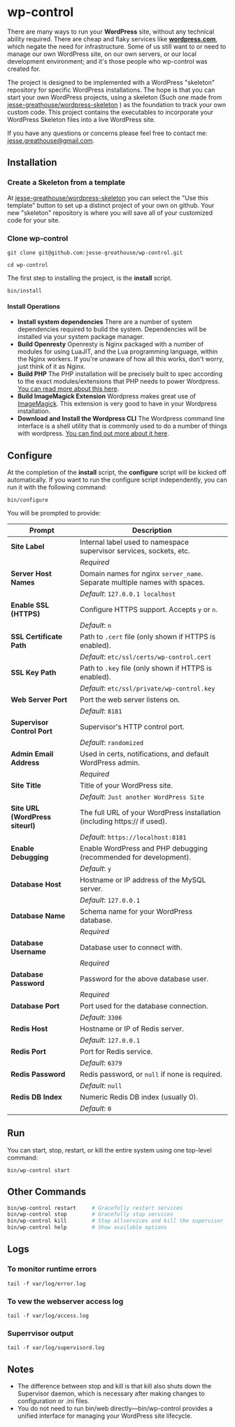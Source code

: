 # wp-control

There are many ways to run your **WordPress** site, without any technical ability required. There are cheap and flaky services like **[wordpress.com](https://wordpress.com/)**, which negate the need for infrastructure. Some of us still want to or need to manage our own WordPress site, on our own servers, or our local development environment; and it's those people who wp-control was created for.

The project is designed to be implemented with a WordPress "skeleton" repository for specific WordPress installations. The hope is that you can start your own WordPress projects, using a skeleton (Such one made from  [jesse-greathouse/wordpress-skeleton](https://github.com/jesse-greathouse/wordpress-skeleton) ) as the foundation to track your own custom code. This project contains the executables to incorporate your WordPress Skeleton files into a live WordPress site.

If you have any questions or concerns please feel free to contact me: <jesse.greathouse@gmail.com>.

## Installation

### Create a Skeleton from a template

At [jesse-greathouse/wordpress-skeleton](https://github.com/jesse-greathouse/wordpress-skeleton) you can select the "Use this template" button to set up a distinct project of your own on github. Your new "skeleton" repository is where you will save all of your customized code for your site.

### Clone wp-control

`git clone git@github.com:jesse-greathouse/wp-control.git`

`cd wp-control`

The first step to installing the project, is the **install** script.

`bin/install`

#### Install Operations

- **Install system dependencies** There are a number of system dependencies required to build the system. Dependencies will be installed via your system package manager.
- **Build Openresty** Openresty is Nginx packaged with a number of modules for using LuaJIT, and the Lua programming language, within the Nginx workers. If you're unaware of how all this works, don't worry, just think of it as Nginx.
- **Build PHP** The PHP installation will be precisely built to spec according to the exact modules/extensions that PHP needs to power Wordpress. [You can read more about this here](https://make.wordpress.org/hosting/handbook/server-environment/).
- **Build ImageMagick Extension** Wordpress makes great use of [ImageMagick](https://imagemagick.org/index.php). This extension is very good to have in your Wordpress installation.
- **Download and Install the Wordpress CLI** The Wordpress command line interface is a shell utility that is commonly used to do a number of things with wordpress. [You can find out more about it here](https://wp-cli.org/).

## Configure

At the completion of the **install** script, the **configure** script will be kicked off automatically. If you want to run the configure script independently, you can run it with the following command:

`bin/configure`

You will be prompted to provide:

| Prompt                           | Description                                                                |
| -------------------------------- | -------------------------------------------------------------------------- |
| **Site Label**                   | Internal label used to namespace supervisor services, sockets, etc.        |
|                                  | *Required*                                                                 |
| **Server Host Names**            | Domain names for nginx `server_name`. Separate multiple names with spaces. |
|                                  | *Default*: `127.0.0.1 localhost`                                           |
| **Enable SSL (HTTPS)**           | Configure HTTPS support. Accepts `y` or `n`.                               |
|                                  | *Default*: `n`                                                             |
| **SSL Certificate Path**         | Path to `.cert` file (only shown if HTTPS is enabled).                     |
|                                  | *Default*: `etc/ssl/certs/wp-control.cert`                                 |
| **SSL Key Path**                 | Path to `.key` file (only shown if HTTPS is enabled).                      |
|                                  | *Default*: `etc/ssl/private/wp-control.key`                                |
| **Web Server Port**              | Port the web server listens on.                                            |
|                                  | *Default*: `8181`                                                          |
| **Supervisor Control Port**      | Supervisor's HTTP control port.                                            |
|                                  | *Default*: `randomized`                                                    |
| **Admin Email Address**          | Used in certs, notifications, and default WordPress admin.                 |
|                                  | *Required*                                                                 |
| **Site Title**                   | Title of your WordPress site.                                              |
|                                  | *Default*: `Just another WordPress Site`                                   |
| **Site URL (WordPress siteurl)** | The full URL of your WordPress installation (including https\:// if used). |
|                                  | *Default*: `https://localhost:8181`                                        |
| **Enable Debugging**             | Enable WordPress and PHP debugging (recommended for development).          |
|                                  | *Default*: `y`                                                             |
| **Database Host**                | Hostname or IP address of the MySQL server.                                |
|                                  | *Default*: `127.0.0.1`                                                     |
| **Database Name**                | Schema name for your WordPress database.                                   |
|                                  | *Required*                                                                 |
| **Database Username**            | Database user to connect with.                                             |
|                                  | *Required*                                                                 |
| **Database Password**            | Password for the above database user.                                      |
|                                  | *Required*                                                                 |
| **Database Port**                | Port used for the database connection.                                     |
|                                  | *Default*: `3306`                                                          |
| **Redis Host**                   | Hostname or IP of Redis server.                                            |
|                                  | *Default*: `127.0.0.1`                                                     |
| **Redis Port**                   | Port for Redis service.                                                    |
|                                  | *Default*: `6379`                                                          |
| **Redis Password**               | Redis password, or `null` if none is required.                             |
|                                  | *Default*: `null`                                                          |
| **Redis DB Index**               | Numeric Redis DB index (usually 0).                                        |
|                                  | *Default*: `0`                                                             |

## Run

You can start, stop, restart, or kill the entire system using one top-level command:

`bin/wp-control start`

## Other Commands

```bash
bin/wp-control restart     # Gracefully restart services
bin/wp-control stop        # Gracefully stop services
bin/wp-control kill        # Stop allservices and kill the supervisor
bin/wp-control help        # Show available options
```

## Logs

### To monitor runtime errors

`tail -f var/log/error.log`

### To vew the webserver access log

`tail -f var/log/access.log`

### Superrvisor output

`tail -f var/log/supervisord.log`

## Notes

- The difference between stop and kill is that kill also shuts down the Supervisor daemon, which is necessary after making changes to configuration or .ini files.
- You do not need to run bin/web directly—bin/wp-control provides a unified interface for managing your WordPress site lifecycle.
